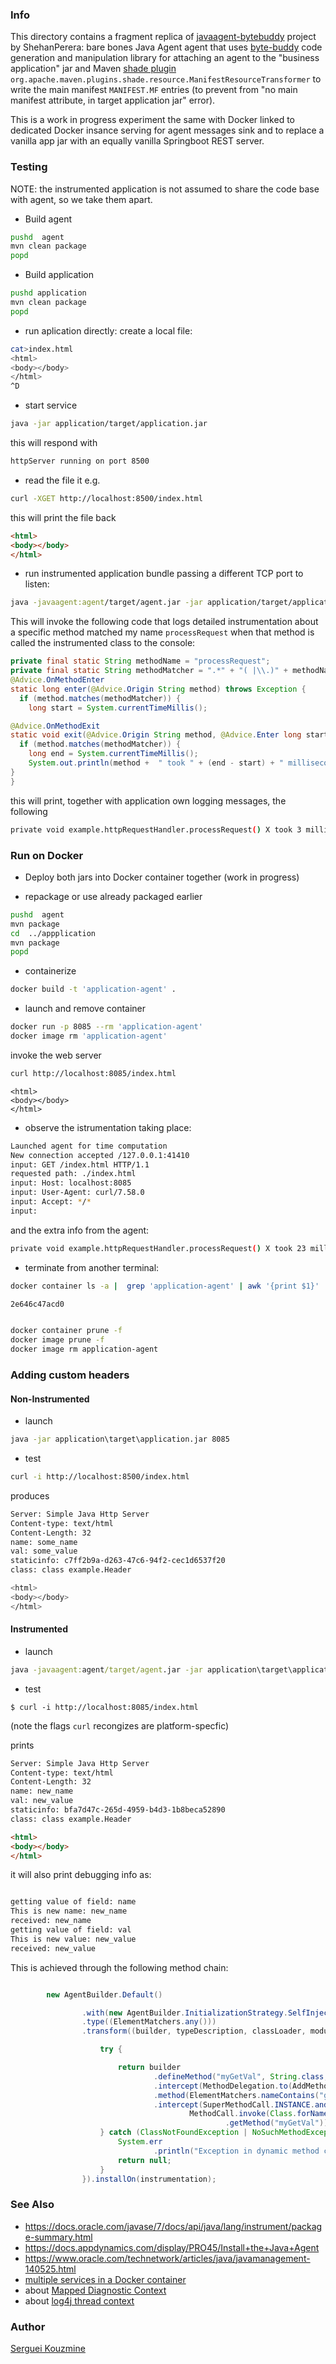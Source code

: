 ### Info

This directory contains a fragment replica of [javaagent-bytebuddy](https://github.com/ShehanPerera/javaagent-bytebuddy) project by ShehanPerera: bare bones Java Agent agent
that uses [byte-buddy](https://bytebuddy.net/#/) code generation and manipulation library for attaching an agent to the "business application" jar and
Maven [shade plugin](https://maven.apache.org/plugins/maven-shade-plugin/usage.html) `org.apache.maven.plugins.shade.resource.ManifestResourceTransformer` 
to write the main manifest `MANIFEST.MF` entries (to prevent from "no main manifest attribute, in target application jar" error).

This is a work in progress experiment the same with Docker linked to dedicated Docker insance serving for agent messages sink and to replace a vanilla app jar with an equally vanilla Springboot REST server.


### Testing

NOTE: the instrumented application is not assumed to share the code base with agent, so we take them apart.
 * Build agent
```sh
pushd  agent
mvn clean package
popd
```
 * Build application
```sh
pushd application
mvn clean package
popd
```
 * run aplication directly: create a local file:

```sh
cat>index.html
<html>
<body></body>
</html>
^D
```
  * start service
```sh
java -jar application/target/application.jar
```
this will respond with
```sh
httpServer running on port 8500
```
  * read the file it e.g.

```sh
curl -XGET http://localhost:8500/index.html
```
this will print the file back
```html
<html>
<body></body>
</html>
```
 * run instrumented application bundle passing a different TCP port to listen:

```sh
java -javaagent:agent/target/agent.jar -jar application/target/application.jar 8085
```


This will invoke the following code that logs detailed instrumentation about a specific method matched my name `processRequest` when that method is called the instrumented class to the console:
```java
private final static String methodName = "processRequest";
private final static String methodMatcher = ".*" + "( |\\.)" + methodName + "\\(" + ".*";
@Advice.OnMethodEnter
static long enter(@Advice.Origin String method) throws Exception {
  if (method.matches(methodMatcher)) {
    long start = System.currentTimeMillis();
```
```java    
@Advice.OnMethodExit
static void exit(@Advice.Origin String method, @Advice.Enter long start) throws Exception {
  if (method.matches(methodMatcher)) {
    long end = System.currentTimeMillis();
    System.out.println(method +  " took " + (end - start) + " milliseconds ");
}
}
```
this will print, together with application own logging messages, the following
```sh
private void example.httpRequestHandler.processRequest() X took 3 milliseconds
```
### Run on Docker
* Deploy both jars into Docker container together (work in progress)

* repackage or use already packaged earlier
```sh
pushd  agent
mvn package
cd  ../appplication
mvn package
popd
```

* containerize
```sh
docker build -t 'application-agent' .
```
* launch and remove container
```sh
docker run -p 8085 --rm 'application-agent'
docker image rm 'application-agent'
```
invoke the web server

```sh
curl http://localhost:8085/index.html
```
```
<html>
<body></body>
</html>
```
* observe the istrumentation taking place:
```sh
Launched agent for time computation
New connection accepted /127.0.0.1:41410
input: GET /index.html HTTP/1.1
requested path: ./index.html
input: Host: localhost:8085
input: User-Agent: curl/7.58.0
input: Accept: */*
input: 
```
and the extra info from the agent:
```sh
private void example.httpRequestHandler.processRequest() X took 23 milliseconds
```
* terminate from another terminal:
```sh
docker container ls -a |  grep 'application-agent' | awk '{print $1}' | xargs -IX docker stop X
```
```sh
2e646c47acd0
```
```sh

docker container prune -f 
docker image prune -f  
docker image rm application-agent
```
### Adding custom headers

#### Non-Instrumented

* launch
```cmd
java -jar application\target\application.jar 8085
```
* test

```sh
curl -i http://localhost:8500/index.html
```
produces
```sh
Server: Simple Java Http Server
Content-type: text/html
Content-Length: 32
name: some_name
val: some_value
staticinfo: c7ff2b9a-d263-47c6-94f2-cec1d6537f20
class: class example.Header

<html>
<body></body>
</html>

```
#### Instrumented
* launch
```cmd
java -javaagent:agent/target/agent.jar -jar application\target\application.jar 8085
```
* test
```
$ curl -i http://localhost:8085/index.html
```
(note the flags `curl` recongizes are platform-specfic)

prints

```sh
Server: Simple Java Http Server
Content-type: text/html
Content-Length: 32
name: new_name
val: new_value
staticinfo: bfa7d47c-265d-4959-b4d3-1b8beca52890
class: class example.Header
```
```html
<html>
<body></body>
</html>
```
it will also print debugging info as:

```sh

getting value of field: name
This is new name: new_name
received: new_name
getting value of field: val
This is new value: new_value
received: new_value
```

This is achieved through the following method chain:
```java

		new AgentBuilder.Default()

				.with(new AgentBuilder.InitializationStrategy.SelfInjection.Eager())
				.type((ElementMatchers.any()))
				.transform((builder, typeDescription, classLoader, module) -> {

					try {

						return builder
								.defineMethod("myGetVal", String.class, Visibility.PUBLIC)
								.intercept(MethodDelegation.to(AddMethod.class))
								.method(ElementMatchers.nameContains("getVal"))
								.intercept(SuperMethodCall.INSTANCE.andThen(
										MethodCall.invoke(Class.forName("javaagent.AddMethod")
												.getMethod("myGetVal"))));
					} catch (ClassNotFoundException | NoSuchMethodException e) {
						System.err
								.println("Exception in dynamic method call: " + e.toString());
						return null;
					}
				}).installOn(instrumentation);


```
### See Also

  * https://docs.oracle.com/javase/7/docs/api/java/lang/instrument/package-summary.html
  * https://docs.appdynamics.com/display/PRO45/Install+the+Java+Agent
  * https://www.oracle.com/technetwork/articles/java/javamanagement-140525.html
  * [multiple services in a Docker container](https://docs.docker.com/config/containers/multi-service_container/)
  * about [Mapped Diagnostic Context](http://logback.qos.ch/manual/mdc.html)
  * about [log4j thread context](https://logging.apache.org/log4j/2.x/manual/thread-context.html)

### Author
[Serguei Kouzmine](kouzmine_serguei@yahoo.com)
